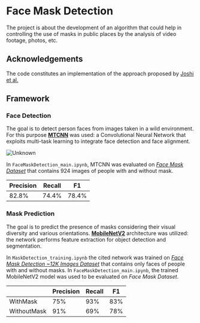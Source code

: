 # Face Mask Detection

The project is about the development of an algorithm that could help in controlling the use of masks in public places by the analysis of video footage, photos, etc.

## Acknowledgements

The code constitutes an implementation of the approach proposed by [Joshi et al.](https://ieeexplore.ieee.org/abstract/document/9242625)

## Framework

### Face Detection

The goal is to detect person faces from images taken in a wild environment.
For this purpose [<b>MTCNN</b>](https://github.com/ipazc/mtcnn) was used: a Convolutional Neural Network that exploits multi-task learning to integrate face detection and face alignment.

![Unknown](https://user-images.githubusercontent.com/34343511/197197731-2c1942a7-062e-447f-807e-9d8f881029b4.png)

In ```FaceMaskDetection_main.ipynb```, MTCNN was evaluated on [<i>Face Mask Dataset</i>](https://www.kaggle.com/datasets/aditya276/face-mask-dataset-yolo-format) that contains 924 images of people with and without mask.

| Precision | Recall |  F1  |
| --------- | ------ | ---- |
|   82.8%   | 74.4%  | 78.4%|

### Mask Prediction

The goal is to predict the presence of masks considering their visual diversity and various orientations.
[<b>MobileNetV2</b>](https://arxiv.org/abs/1801.04381) architecture was utilized: the network performs feature extraction for object detection and segmentation.

In ```MaskDetection_training.ipynb``` the cited network was trained on [<i>Face Mask Detection ~12K Images Dataset</i>](https://www.kaggle.com/datasets/ashishjangra27/face-mask-12k-images-dataset) that contains only faces of people with and without masks.
In ```FaceMaskDetection_main.ipynb```, the trained MobileNetV2 model was used to be evaluated on <i>Face Mask Dataset</i>.

|              | Precision | Recall | F1  |
| ------------ | --------- | ------ | --- |
| WithMask     | 75%       | 93%    | 83% |
| WithoutMask  | 91%       | 69%    | 78% |

